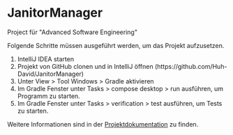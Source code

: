 # JanitorManager
Project für "Advanced Software Engineering"

Folgende Schritte müssen ausgeführt werden, um das Projekt aufzusetzen.
<ol>
  <li>IntelliJ IDEA starten</li>
  <li>Projekt von GitHub clonen und in IntelliJ öffnen (https://github.com/Huh-David/JanitorManager)</li>
  <li>Unter View > Tool Windows > Gradle aktivieren</li>
  <li>Im Gradle Fenster unter Tasks > compose desktop > run ausführen, um Programm zu starten.</li>
  <li>Im Gradle Fenster unter Tasks > verification > test ausführen, um Tests zu starten.</li>
</ol>
  
Weitere Informationen sind in der [Projektdokumentation](https://github.com/Huh-David/JanitorManager/blob/master/Projektdokumentation.pdf)  zu finden.
